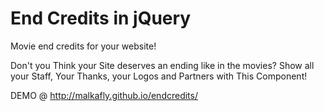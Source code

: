 End Credits in jQuery
==========

Movie end credits for your website!

Don't you Think your Site deserves an ending like in the movies? Show all your Staff, Your Thanks, your Logos and Partners with This Component!

DEMO @ http://malkafly.github.io/endcredits/

